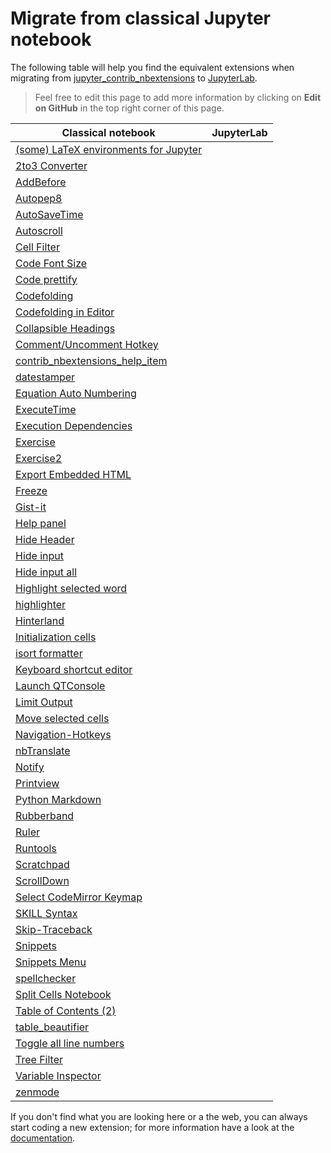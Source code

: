 # Migrate from classical Jupyter notebook

The following table will help you find the equivalent extensions when migrating
from [jupyter_contrib_nbextensions](https://jupyter-contrib-nbextensions.readthedocs.io/)
to [JupyterLab](https://jupyterlab.readthedocs.io/en/stable/).

> Feel free to edit this page to add more information by clicking on **Edit on GitHub** in the
> top right corner of this page.

| Classical notebook | JupyterLab |
| --- | --- |
| [(some) LaTeX environments for Jupyter](https://jupyter-contrib-nbextensions.readthedocs.io/en/latest/nbextensions/latex_envs/README.html) | |
| [2to3 Converter](https://jupyter-contrib-nbextensions.readthedocs.io/en/latest/nbextensions/code_prettify/README_2to3.html) |  |
| [AddBefore](https://jupyter-contrib-nbextensions.readthedocs.io/en/latest/nbextensions/addbefore/readme.html) |  |
| [Autopep8](https://jupyter-contrib-nbextensions.readthedocs.io/en/latest/nbextensions/code_prettify/README_autopep8.html) |  |
| [AutoSaveTime](https://jupyter-contrib-nbextensions.readthedocs.io/en/latest/nbextensions/autosavetime/README.html) |  |
| [Autoscroll](https://jupyter-contrib-nbextensions.readthedocs.io/en/latest/nbextensions/autoscroll/README.html) |  |
| [Cell Filter](https://jupyter-contrib-nbextensions.readthedocs.io/en/latest/nbextensions/cell_filter/README.html) |  |
| [Code Font Size](https://jupyter-contrib-nbextensions.readthedocs.io/en/latest/nbextensions/code_font_size/README.html) |  |
| [Code prettify](https://jupyter-contrib-nbextensions.readthedocs.io/en/latest/nbextensions/code_prettify/README_code_prettify.html) |  |
| [Codefolding](https://jupyter-contrib-nbextensions.readthedocs.io/en/latest/nbextensions/codefolding/readme.html) |  |
| [Codefolding in Editor](https://jupyter-contrib-nbextensions.readthedocs.io/en/latest/nbextensions/codefolding/readme.html) |  |
| [Collapsible Headings](https://jupyter-contrib-nbextensions.readthedocs.io/en/latest/nbextensions/collapsible_headings/readme.html) |  |
| [Comment/Uncomment Hotkey](https://jupyter-contrib-nbextensions.readthedocs.io/en/latest/nbextensions/comment-uncomment/readme.html) |  |
| [contrib_nbextensions_help_item](https://jupyter-contrib-nbextensions.readthedocs.io/en/latest/nbextensions/contrib_nbextensions_help_item/README.html) |  |
| [datestamper](https://jupyter-contrib-nbextensions.readthedocs.io/en/latest/nbextensions/datestamper/readme.html) |  |
| [Equation Auto Numbering](https://jupyter-contrib-nbextensions.readthedocs.io/en/latest/nbextensions/equation-numbering/readme.html) |  |
| [ExecuteTime](https://jupyter-contrib-nbextensions.readthedocs.io/en/latest/nbextensions/execute_time/readme.html) |  |
| [Execution Dependencies](https://jupyter-contrib-nbextensions.readthedocs.io/en/latest/nbextensions/execution_dependencies/README.html) |  |
| [Exercise](https://jupyter-contrib-nbextensions.readthedocs.io/en/latest/nbextensions/exercise/readme.html) |  |
| [Exercise2](https://jupyter-contrib-nbextensions.readthedocs.io/en/latest/nbextensions/exercise2/readme.html) |  |
| [Export Embedded HTML](https://jupyter-contrib-nbextensions.readthedocs.io/en/latest/nbextensions/export_embedded/readme.html) |  |
| [Freeze](https://jupyter-contrib-nbextensions.readthedocs.io/en/latest/nbextensions/freeze/readme.html) |  |
| [Gist-it](https://jupyter-contrib-nbextensions.readthedocs.io/en/latest/nbextensions/gist_it/readme.html) |  |
| [Help panel](https://jupyter-contrib-nbextensions.readthedocs.io/en/latest/nbextensions/help_panel/readme.html) |  |
| [Hide Header](https://jupyter-contrib-nbextensions.readthedocs.io/en/latest/nbextensions/hide_header/README.html) |  |
| [Hide input](https://jupyter-contrib-nbextensions.readthedocs.io/en/latest/nbextensions/hide_input/readme.html) |  |
| [Hide input all](https://jupyter-contrib-nbextensions.readthedocs.io/en/latest/nbextensions/hide_input_all/readme.html) |  |
| [Highlight selected word](https://jupyter-contrib-nbextensions.readthedocs.io/en/latest/nbextensions/highlight_selected_word/README.html) |  |
| [highlighter](https://jupyter-contrib-nbextensions.readthedocs.io/en/latest/nbextensions/highlighter/readme.html) |  |
| [Hinterland](https://jupyter-contrib-nbextensions.readthedocs.io/en/latest/nbextensions/hinterland/README.html) |  |
| [Initialization cells](https://jupyter-contrib-nbextensions.readthedocs.io/en/latest/nbextensions/init_cell/README.html) |  |
| [isort formatter](https://jupyter-contrib-nbextensions.readthedocs.io/en/latest/nbextensions/code_prettify/README_isort.html) |  |
| [Keyboard shortcut editor](https://jupyter-contrib-nbextensions.readthedocs.io/en/latest/nbextensions/keyboard_shortcut_editor/README.html) |  |
| [Launch QTConsole](https://jupyter-contrib-nbextensions.readthedocs.io/en/latest/nbextensions/qtconsole/README.html) |  |
| [Limit Output](https://jupyter-contrib-nbextensions.readthedocs.io/en/latest/nbextensions/limit_output/readme.html) |  |
| [Move selected cells](https://jupyter-contrib-nbextensions.readthedocs.io/en/latest/nbextensions/move_selected_cells/README.html) |  |
| [Navigation-Hotkeys](https://jupyter-contrib-nbextensions.readthedocs.io/en/latest/nbextensions/navigation-hotkeys/readme.html) |  |
| [nbTranslate](https://jupyter-contrib-nbextensions.readthedocs.io/en/latest/nbextensions/nbTranslate/README.html) |  |
| [Notify](https://jupyter-contrib-nbextensions.readthedocs.io/en/latest/nbextensions/notify/readme.html) |  |
| [Printview](https://jupyter-contrib-nbextensions.readthedocs.io/en/latest/nbextensions/printview/readme.html) |  |
| [Python Markdown](https://jupyter-contrib-nbextensions.readthedocs.io/en/latest/nbextensions/python-markdown/readme.html) |  |
| [Rubberband](https://jupyter-contrib-nbextensions.readthedocs.io/en/latest/nbextensions/rubberband/readme.html) |  |
| [Ruler](https://jupyter-contrib-nbextensions.readthedocs.io/en/latest/nbextensions/scratchpad/README.html) |  |
| [Runtools](https://jupyter-contrib-nbextensions.readthedocs.io/en/latest/nbextensions/runtools/readme.html) |  |
| [Scratchpad](https://jupyter-contrib-nbextensions.readthedocs.io/en/latest/nbextensions/scratchpad/README.html) |  |
| [ScrollDown](https://jupyter-contrib-nbextensions.readthedocs.io/en/latest/nbextensions/scroll_down/readme.html) |  |
| [Select CodeMirror Keymap](https://jupyter-contrib-nbextensions.readthedocs.io/en/latest/nbextensions/select_keymap/README.html) |  |
| [SKILL Syntax](https://jupyter-contrib-nbextensions.readthedocs.io/en/latest/nbextensions/skill/README.html) |  |
| [Skip-Traceback](https://jupyter-contrib-nbextensions.readthedocs.io/en/latest/nbextensions/skip-traceback/readme.html) |  |
| [Snippets](https://jupyter-contrib-nbextensions.readthedocs.io/en/latest/nbextensions/snippets/README.html) |  |
| [Snippets Menu](https://jupyter-contrib-nbextensions.readthedocs.io/en/latest/nbextensions/snippets_menu/readme.html) |  |
| [spellchecker](https://jupyter-contrib-nbextensions.readthedocs.io/en/latest/nbextensions/spellchecker/README.html) |  |
| [Split Cells Notebook](https://jupyter-contrib-nbextensions.readthedocs.io/en/latest/nbextensions/splitcell/readme.html) |  |
| [Table of Contents (2)](https://jupyter-contrib-nbextensions.readthedocs.io/en/latest/nbextensions/toc2/README.html) |  |
| [table_beautifier](https://jupyter-contrib-nbextensions.readthedocs.io/en/latest/nbextensions/table_beautifier/README.html) |  |
| [Toggle all line numbers](https://jupyter-contrib-nbextensions.readthedocs.io/en/latest/nbextensions/toggle_all_line_numbers/readme.html) |  |
| [Tree Filter](https://jupyter-contrib-nbextensions.readthedocs.io/en/latest/nbextensions/tree-filter/readme.html) |  |
| [Variable Inspector](https://jupyter-contrib-nbextensions.readthedocs.io/en/latest/nbextensions/varInspector/README.html) |  |
| [zenmode](https://jupyter-contrib-nbextensions.readthedocs.io/en/latest/nbextensions/zenmode/README.html) |  |

If you don't find what you are looking here or a the web, you can always start coding a new extension; for
more information have a look at the [documentation](https://jupyterlab.readthedocs.io/en/stable/extension/extension_dev.html).

